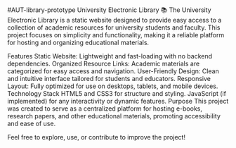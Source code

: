 #AUT-library-prototype
University Electronic Library 📚
The University Electronic Library is a static website designed to provide easy access to a collection of academic resources for university students and faculty. This project focuses on simplicity and functionality, making it a reliable platform for hosting and organizing educational materials.

Features
Static Website: Lightweight and fast-loading with no backend dependencies.
Organized Resource Links: Academic materials are categorized for easy access and navigation.
User-Friendly Design: Clean and intuitive interface tailored for students and educators.
Responsive Layout: Fully optimized for use on desktops, tablets, and mobile devices.
Technology Stack
HTML5 and CSS3 for structure and styling.
JavaScript (if implemented) for any interactivity or dynamic features.
Purpose
This project was created to serve as a centralized platform for hosting e-books, research papers, and other educational materials, promoting accessibility and ease of use.

Feel free to explore, use, or contribute to improve the project!


